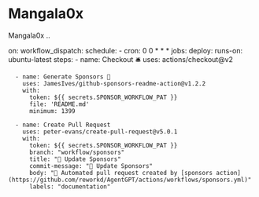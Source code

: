 # Mangala0x
Mangala0x
..

on:
  workflow_dispatch:
  schedule:
    - cron: 0 0 * * *
jobs:
  deploy:
    runs-on: ubuntu-latest
    steps:
      - name: Checkout 🛎️
        uses: actions/checkout@v2

      - name: Generate Sponsors 💖
        uses: JamesIves/github-sponsors-readme-action@v1.2.2
        with:
          token: ${{ secrets.SPONSOR_WORKFLOW_PAT }}
          file: 'README.md'
          minimum: 1399

      - name: Create Pull Request
        uses: peter-evans/create-pull-request@v5.0.1
        with:
          token: ${{ secrets.SPONSOR_WORKFLOW_PAT }}
          branch: "workflow/sponsors"
          title: "🤖 Update Sponsors"
          commit-message: "🤖 Update Sponsors"
          body: "🤖 Automated pull request created by [sponsors action](https://github.com/reworkd/AgentGPT/actions/workflows/sponsors.yml)"
          labels: "documentation"
